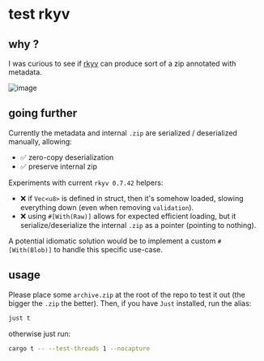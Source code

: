 # test rkyv

## why ?

I was curious to see if [rkyv](https://crates.io/crates/rkyv/0.7.42) can produce sort of a zip annotated with metadata.

![image](https://github.com/Roms1383/test-rkyv/assets/21016014/053f1c96-8066-4cbe-8bc6-ac8390378f14)

## going further

Currently the metadata and internal `.zip` are serialized / deserialized manually, allowing:
- ✅ zero-copy deserialization
- ✅ preserve internal zip

Experiments with current `rkyv 0.7.42` helpers:

- ❌ if `Vec<u8>` is defined in struct, then it's somehow loaded, slowing everything down (even when removing `validation`).
- ❌ using `#[With(Raw)]` allows for expected efficient loading, but it serialize/deserialize the internal `.zip` as a pointer (pointing to nothing).

A potential idiomatic solution would be to implement a custom `#[With(Blob)]` to handle this specific use-case.

## usage

Please place some `archive.zip` at the root of the repo to test it out (the bigger the `.zip` the better).
Then, if you have `Just` installed, run the alias:

```sh
just t
```

otherwise just run:

```sh
cargo t -- --test-threads 1 --nocapture
```
